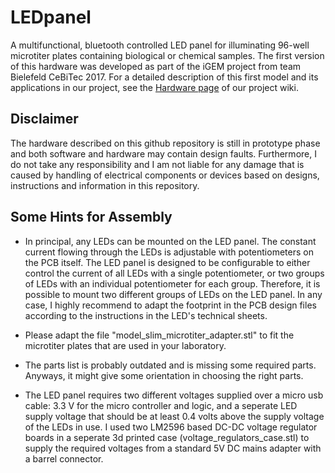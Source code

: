 # LEDpanel
A multifunctional, bluetooth controlled LED panel for illuminating 96-well microtiter plates containing biological or chemical samples. The first version of this hardware was developed as part of the iGEM project from team Bielefeld CeBiTec 2017. For a detailed description of this first model and its applications in our project, see the [Hardware page](2017.igem.org/Team:Bielefeld-CeBiTec/Hardware) of our project wiki.

## Disclaimer

The hardware described on this github repository is still in prototype phase and both software and hardware may contain design faults. Furthermore, I do not take any responsibility and I am not liable for any damage that is caused by handling of electrical components or devices based on designs, instructions and information in this repository.

## Some Hints for Assembly

* In principal, any LEDs can be mounted on the LED panel. The constant current flowing through the LEDs is adjustable with potentiometers on the PCB itself. The LED panel is designed to be configurable to either control the current of all LEDs with a single potentiometer, or two groups of LEDs with an individual potentiometer for each group. Therefore, it is possible to mount two different groups of LEDs on the LED panel. In any case, I highly recommend to adapt the footprint in the PCB design files according to the instructions in the LED's technical sheets.

* Please adapt the file "model_slim_microtiter_adapter.stl" to fit the microtiter plates that are used in your laboratory.

* The parts list is probably outdated and is missing some required parts. Anyways, it might give some orientation in choosing the right parts.

* The LED panel requires two different voltages supplied over a micro usb cable: 3.3 V for the micro controller and logic, and a seperate LED supply voltage that should be at least 0.4 volts above the supply voltage of the LEDs in use. I used two LM2596 based DC-DC voltage regulator boards in a seperate 3d printed case (voltage_regulators_case.stl) to supply the required voltages from a standard 5V DC mains adapter with a barrel connector.